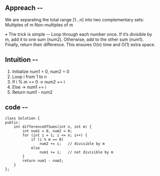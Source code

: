## Appreach --
We are separating the total range [1…n] into two complementary sets:
Multiples of m
Non-multiples of m

• The trick is simple --
Loop through each number once.
If it’s divisible by m, add it to one sum (num2).
Otherwise, add to the other sum (num1).
Finally, return their difference.
This ensures O(n) time and O(1) extra space.

## Intuition  --
1. Initialize num1 = 0, num2 = 0
2. Loop i from 1 to n
3. If i % m == 0 → num2 += i
4. Else → num1 += i
5. Return num1 - num2

## code --
```
class Solution {
public:
    int differenceOfSums(int n, int m) {
        int num1 = 0, num2 = 0;
        for (int i = 1; i <= n; i++) {
            if (i % m == 0)
                num2 += i;   // divisible by m
            else
                num1 += i;   // not divisible by m
        }
        return num1 - num2;
    }
};
```
